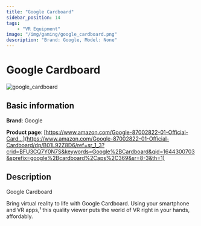 ```yaml
---
title: "Google Cardboard"
sidebar_position: 14
tags:
    - "VR Equipment"
image: "/img/gaming/google_cardboard.png"
description: "Brand: Google, Model: None"
---
```

# Google Cardboard

![google_cardboard](/img/gaming/google_cardboard.png)

## Basic information

**Brand**: Google

**Product page**: [https://www.amazon.com/Google-87002822-01-Official-Card...](https://www.amazon.com/Google-87002822-01-Official-Cardboard/dp/B01L92Z8D6/ref=sr_1_3?crid=BFU3CQ7Y0N7S&keywords=Google%2BCardboard&qid=1644300703&sprefix=google%2Bcardboard%2Caps%2C369&sr=8-3&th=1)

## Description

Google Cardboard

 Bring virtual reality to life with Google Cardboard\. Using your smartphone and VR apps,¹ this quality viewer puts the world of VR right in your hands, affordably\.

